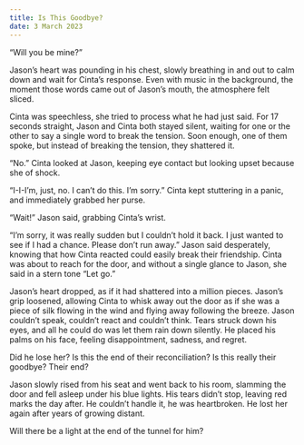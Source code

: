 ```yaml
---
title: Is This Goodbye?
date: 3 March 2023
---
```


“Will you be mine?”

Jason’s heart was pounding in his chest, slowly breathing in and out to calm down and wait for Cinta’s response. Even with music in the background, the moment those words came out of Jason’s mouth, the atmosphere felt sliced.

Cinta was speechless, she tried to process what he had just said. For 17 seconds straight, Jason and Cinta both stayed silent, waiting for one or the other to say a single word to break the tension. Soon enough, one of them spoke, but instead of breaking the tension, they shattered it.

“No.” Cinta looked at Jason, keeping eye contact but looking upset because she of shock.

“I-I-I’m, just, no. I can’t do this. I’m sorry.” Cinta kept stuttering in a panic, and immediately grabbed her purse.

“Wait!” Jason said, grabbing Cinta’s wrist.

“I’m sorry, it was really sudden but I couldn’t hold it back. I just wanted to see if I had a chance. Please don’t run away.” Jason said desperately, knowing that how Cinta reacted could easily break their friendship. Cinta was about to reach for the door, and without a single glance to Jason, she said in a stern tone “Let go.”

Jason’s heart dropped, as if it had shattered into a million pieces. Jason’s grip loosened, allowing Cinta to whisk away out the door as if she was a piece of silk flowing in the wind and flying away following the breeze. Jason couldn’t speak, couldn’t react and couldn’t think. Tears struck down his eyes, and all he could do was let them rain down silently. He placed his palms on his face, feeling disappointment, sadness, and regret.

Did he lose her? Is this the end of their reconciliation? Is this really their goodbye? Their end?

Jason slowly rised from his seat and went back to his room, slamming the door and fell asleep under his blue lights. His tears didn’t stop, leaving red marks the day after. He couldn’t handle it, he was heartbroken. He lost her again after years of growing distant.

Will there be a light at the end of the tunnel for him?
